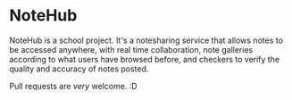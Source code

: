 # NoteHub
NoteHub is a school project. It's a notesharing service that allows notes to be accessed anywhere, with real time collaboration, note galleries according to what users have browsed before, and checkers to verify the quality and accuracy of notes posted.

Pull requests are *very* welcome. :D
